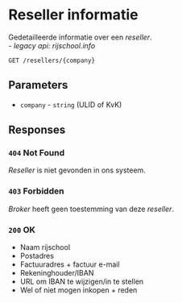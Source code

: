 # Reseller informatie
Gedetailleerde informatie over een <dfn>reseller</dfn>.<br>
_- legacy api: rijschool.info_

```apacheconf
GET /resellers/{company}
```
## Parameters
* `company` - `string` (ULID of KvK)

## Responses
### `404` Not Found
<dfn>Reseller</dfn> is niet gevonden in ons systeem.

### `403` Forbidden
<dfn>Broker</dfn> heeft geen toestemming van deze <dfn>reseller</dfn>.

### `200` OK
- Naam rijschool
- Postadres
- Factuuradres + factuur e-mail
- Rekeninghouder/IBAN
- URL om IBAN te wijzigen/in te stellen
- Wel of niet mogen inkopen + reden
